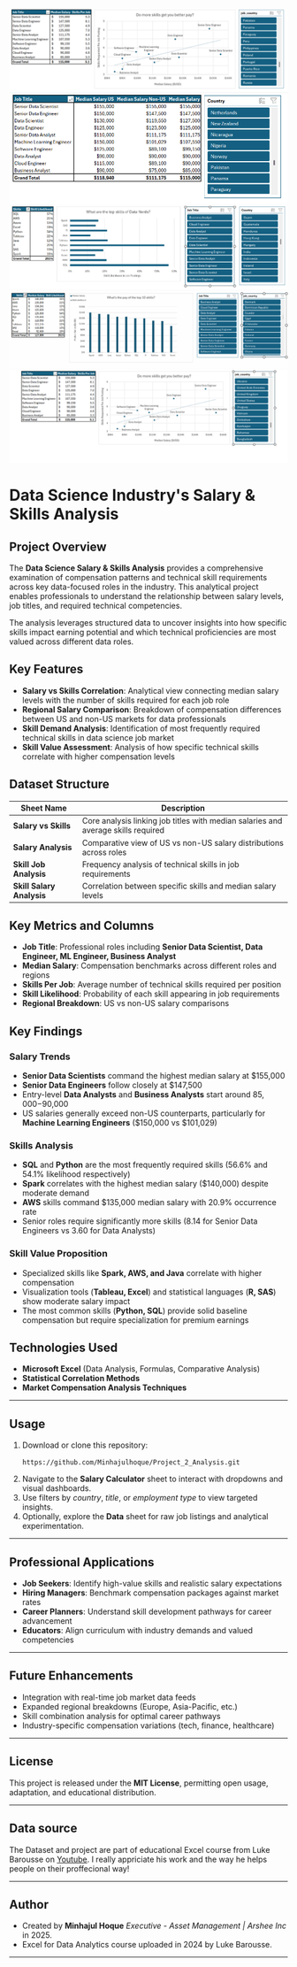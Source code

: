 <img src="Assets/P2Gif1.gif">

<img src="Assets/P2Gif2.gif">

<img src="Assets/P2Gif3.gif">

<img src="Assets/P2Gif4.gif">

<img src="Assets/P2Gif5.gif">

# Data Science Industry's Salary & Skills Analysis

## Project Overview
The **Data Science Salary & Skills Analysis** provides a comprehensive examination of compensation patterns and technical skill requirements across key data-focused roles in the industry. This analytical project enables professionals to understand the relationship between salary levels, job titles, and required technical competencies.

The analysis leverages structured data to uncover insights into how specific skills impact earning potential and which technical proficiencies are most valued across different data roles.

## Key Features
- **Salary vs Skills Correlation**: Analytical view connecting median salary levels with the number of skills required for each job role
- **Regional Salary Comparison**: Breakdown of compensation differences between US and non-US markets for data professionals
- **Skill Demand Analysis**: Identification of most frequently required technical skills in data science job market
- **Skill Value Assessment**: Analysis of how specific technical skills correlate with higher compensation levels

## Dataset Structure

| Sheet Name | Description |
|------------|-------------|
| **Salary vs Skills** | Core analysis linking job titles with median salaries and average skills required |
| **Salary Analysis** | Comparative view of US vs non-US salary distributions across roles |
| **Skill Job Analysis** | Frequency analysis of technical skills in job requirements |
| **Skill Salary Analysis** | Correlation between specific skills and median salary levels |

## Key Metrics and Columns
- **Job Title**: Professional roles including **Senior Data Scientist, Data Engineer, ML Engineer, Business Analyst**
- **Median Salary**: Compensation benchmarks across different roles and regions
- **Skills Per Job**: Average number of technical skills required per position
- **Skill Likelihood**: Probability of each skill appearing in job requirements
- **Regional Breakdown**: US vs non-US salary comparisons

## Key Findings

### Salary Trends
- **Senior Data Scientists** command the highest median salary at $155,000
- **Senior Data Engineers** follow closely at $147,500
- Entry-level **Data Analysts** and **Business Analysts** start around $85,000-$90,000
- US salaries generally exceed non-US counterparts, particularly for **Machine Learning Engineers** ($150,000 vs $101,029)

### Skills Analysis
- **SQL** and **Python** are the most frequently required skills (56.6% and 54.1% likelihood respectively)
- **Spark** correlates with the highest median salary ($140,000) despite moderate demand
- **AWS** skills command $135,000 median salary with 20.9% occurrence rate
- Senior roles require significantly more skills (8.14 for Senior Data Engineers vs 3.60 for Data Analysts)

### Skill Value Proposition
- Specialized skills like **Spark, AWS, and Java** correlate with higher compensation
- Visualization tools (**Tableau, Excel**) and statistical languages (**R, SAS**) show moderate salary impact
- The most common skills (**Python, SQL**) provide solid baseline compensation but require specialization for premium earnings

## Technologies Used
- **Microsoft Excel** (Data Analysis, Formulas, Comparative Analysis)
- **Statistical Correlation Methods**
- **Market Compensation Analysis Techniques**

---

## **Usage**
1. Download or clone this repository:
   ```bas
   https://github.com/Minhajulhoque/Project_2_Analysis.git
3. Navigate to the **Salary Calculator** sheet to interact with dropdowns and visual dashboards.  
4. Use filters by *country*, *title*, or *employment type* to view targeted insights.  
5. Optionally, explore the **Data** sheet for raw job listings and analytical experimentation.

---

## Professional Applications
- **Job Seekers**: Identify high-value skills and realistic salary expectations
- **Hiring Managers**: Benchmark compensation packages against market rates
- **Career Planners**: Understand skill development pathways for career advancement
- **Educators**: Align curriculum with industry demands and valued competencies

---

## Future Enhancements
- Integration with real-time job market data feeds
- Expanded regional breakdowns (Europe, Asia-Pacific, etc.)
- Skill combination analysis for optimal career pathways
- Industry-specific compensation variations (tech, finance, healthcare)

---

## **License**
This project is released under the **MIT License**, permitting open usage, adaptation, and educational distribution.

---

## **Data source**
The Dataset and project are part of educational Excel course from Luke Barousse on [Youtube](https://www.youtube.com/watch?v=pCJ15nGFgVg&t=19840s). I really appriciate his work and the way he helps people on their proffecional way!

---

## **Author**
- Created by **Minhajul Hoque**  *Executive - Asset Management | Arshee Inc* in 2025.
- Excel for Data Analytics course uploaded in 2024 by Luke Barousse.

---
